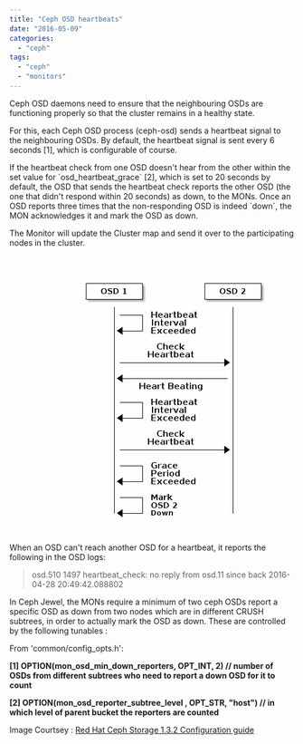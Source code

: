 ```yaml
---
title: "Ceph OSD heartbeats"
date: "2016-05-09"
categories: 
  - "ceph"
tags: 
  - "ceph"
  - "monitors"
---
```


Ceph OSD daemons need to ensure that the neighbouring OSDs are functioning properly so that the cluster remains in a healthy state.

For this, each Ceph OSD process (ceph-osd) sends a heartbeat signal to the neighbouring OSDs. By default, the heartbeat signal is sent every 6 seconds \[1\], which is configurable of course.

If the heartbeat check from one OSD doesn't hear from the other within the set value for \`osd\_heartbeat\_grace\` \[2\], which is set to 20 seconds by default, the OSD that sends the heartbeat check reports the other OSD (the one that didn't respond within 20 seconds) as down, to the MONs. Once an OSD reports three times that the non-responding OSD is indeed \`down\`, the MON acknowledges it and mark the OSD as down.

The Monitor will update the Cluster map and send it over to the participating nodes in the cluster.

![OSD-heartbeat-1](images/osd-heartbeat-1.png)

When an OSD can't reach another OSD for a heartbeat, it reports the following in the OSD logs:

> osd.510 1497 heartbeat\_check: no reply from osd.11 since back 2016-04-28 20:49:42.088802

In Ceph Jewel, the MONs require a minimum of two ceph OSDs report a specific OSD as down from two nodes which are in different CRUSH subtrees, in order to actually mark the OSD as down. These are controlled by the following tunables :

From 'common/config\_opts.h':

**\[1\] OPTION(mon\_osd\_min\_down\_reporters, OPT\_INT, 2) // number of OSDs from different subtrees who need to report a down OSD for it to count**

**\[2\] OPTION(mon\_osd\_reporter\_subtree\_level , OPT\_STR, "host") // in which level of parent bucket the reporters are counted**

Image Courtsey : [Red Hat Ceph Storage 1.3.2 Configuration guide](https://access.redhat.com/documentation/en/red-hat-ceph-storage/version-1.3/red-hat-ceph-storage-13-ceph-configuration-guide/#osd-check-heartbeats)
